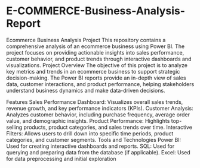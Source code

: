 # E-COMMERCE-Business-Analysis-Report
Ecommerce Business Analysis Project  This repository contains a comprehensive analysis of an ecommerce business using Power BI. The project focuses on providing actionable insights into sales performance, customer behavior, and product trends through interactive dashboards and visualizations.
Project Overview
The objective of this project is to analyze key metrics and trends in an ecommerce business to support strategic decision-making. The Power BI reports provide an in-depth view of sales data, customer interactions, and product performance, helping stakeholders understand business dynamics and make data-driven decisions.

Features
Sales Performance Dashboard: Visualizes overall sales trends, revenue growth, and key performance indicators (KPIs).
Customer Analysis: Analyzes customer behavior, including purchase frequency, average order value, and demographic insights.
Product Performance: Highlights top-selling products, product categories, and sales trends over time.
Interactive Filters: Allows users to drill down into specific time periods, product categories, and customer segments.
Tools and Technologies
Power BI: Used for creating interactive dashboards and reports.
SQL: Used for querying and preparing data from the database (if applicable).
Excel: Used for data preprocessing and initial exploration
